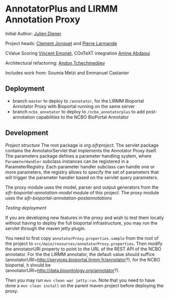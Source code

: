 AnnotatorPlus and LIRMM Annotation Proxy
=============


Initial Author: [Julien Diener](https://github.com/julien-diener) 

Project heads: [Clement Jonquet](https://github.com/jonquet) and [Pierre Larmande](https://github.com/pierrelarmande)

CValue Scoring [Vincent Emonet](https://github.com/vemonet/), COnTeXT integration [Amine Abdaoui](https://github.com/amineabdaoui)  

Architectural refactoring: [Andon Tchechmedjiev](https://github.com/twktheainur/)

Includes work from: Soumia Melzi and Emmanuel Castanier


Deployment
---------

* branch `master` to deploy to `/annotator`, for the LIRMM Bioportal Annotator Proxy with Bioportal running on the same server
* branch `ncbo_annotator` to deploy to `/ncbo_annotatorplus` to add post-annotation capabilities to the NCBO BioPortal Annotator

Development
-----------

*Project structure*
The root package is _org.sifrproject_. The servlet package contains the AnnotatorServlet that implements the Annotator Proxy itself.
The parameters package defines a parameter handling system, where ``ParameterHandler`` subclass instances can be registered in a ParameterRegistry. 
Each parameter handler subclass can handle one or more parameters, the registry allows to specify the set of parameters that 
will trigger the parameter handler based on the servlet query parameters. 

The proxy module uses the model, parser and output generators from the _sifr-bioportal-annotation-model_ module of this project.
The proxy module uses the _sifr-bioportal-annotation-postannotations_ 
 
 
*Testing deployment*

If you are developing new features in the proxy and wish to test them locally without having to deploy the full bioportal
infrastructure, you may run the servlet through the maven jetty plugin. 

You need to 
 first copy `annotatorProxy.properties.sample` from the root of the project to `src/main/resources/annotatorProxy.properties`.
 Then modify the annotatorURI property to point to the URL of the REST API of the NCBO annotator. For the the LIRMM annotator,
 the default value should suffice (annotatorURI=http://services.bioportal.lirmm.fr/annotator?), for the NCBO bioportal, it should 
 be (annotatorURI=http://data.bioontology.org/annotator?).
 
 Then you may run `mvn clean war jetty:run`. Note that you need to have done a `mvn clean install` on the parent maven project 
 before deploying the proxy.